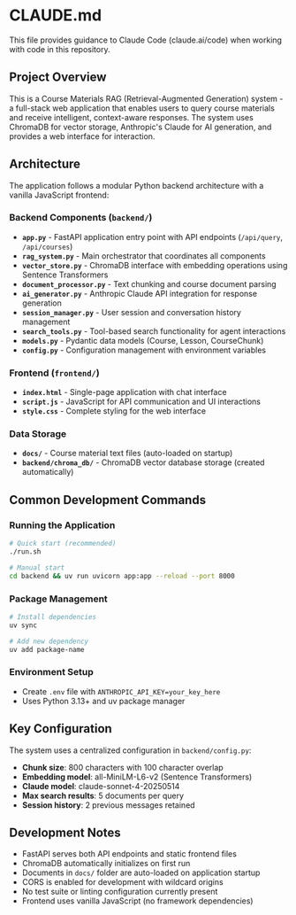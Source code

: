 # CLAUDE.md

This file provides guidance to Claude Code (claude.ai/code) when working with code in this repository.

## Project Overview

This is a Course Materials RAG (Retrieval-Augmented Generation) system - a full-stack web application that enables users to query course materials and receive intelligent, context-aware responses. The system uses ChromaDB for vector storage, Anthropic's Claude for AI generation, and provides a web interface for interaction.

## Architecture

The application follows a modular Python backend architecture with a vanilla JavaScript frontend:

### Backend Components (`backend/`)
- **`app.py`** - FastAPI application entry point with API endpoints (`/api/query`, `/api/courses`)
- **`rag_system.py`** - Main orchestrator that coordinates all components
- **`vector_store.py`** - ChromaDB interface with embedding operations using Sentence Transformers
- **`document_processor.py`** - Text chunking and course document parsing
- **`ai_generator.py`** - Anthropic Claude API integration for response generation
- **`session_manager.py`** - User session and conversation history management
- **`search_tools.py`** - Tool-based search functionality for agent interactions
- **`models.py`** - Pydantic data models (Course, Lesson, CourseChunk)
- **`config.py`** - Configuration management with environment variables

### Frontend (`frontend/`)
- **`index.html`** - Single-page application with chat interface
- **`script.js`** - JavaScript for API communication and UI interactions
- **`style.css`** - Complete styling for the web interface

### Data Storage
- **`docs/`** - Course material text files (auto-loaded on startup)
- **`backend/chroma_db/`** - ChromaDB vector database storage (created automatically)

## Common Development Commands

### Running the Application
```bash
# Quick start (recommended)
./run.sh

# Manual start
cd backend && uv run uvicorn app:app --reload --port 8000
```

### Package Management
```bash
# Install dependencies
uv sync

# Add new dependency
uv add package-name
```

### Environment Setup
- Create `.env` file with `ANTHROPIC_API_KEY=your_key_here`
- Uses Python 3.13+ and uv package manager

## Key Configuration

The system uses a centralized configuration in `backend/config.py`:
- **Chunk size**: 800 characters with 100 character overlap
- **Embedding model**: all-MiniLM-L6-v2 (Sentence Transformers)
- **Claude model**: claude-sonnet-4-20250514
- **Max search results**: 5 documents per query
- **Session history**: 2 previous messages retained

## Development Notes

- FastAPI serves both API endpoints and static frontend files
- ChromaDB automatically initializes on first run
- Documents in `docs/` folder are auto-loaded on application startup
- CORS is enabled for development with wildcard origins
- No test suite or linting configuration currently present
- Frontend uses vanilla JavaScript (no framework dependencies)